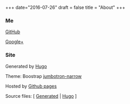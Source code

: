 +++
date="2016-07-26"
draft = false
title = "About"
+++

### Me
<a href="https://github.com/ricjac">GitHub</a>

<a href="https://plus.google.com/u/0/+richardpierre">Google+</a>

### Site
Generated by [Hugo](https://gohugo.io/)

Theme: Boostrap [jumbotron-narrow](http://getbootstrap.com/examples/jumbotron-narrow/)

Hosted by [Github pages](https://pages.github.com/)

Source files: [ [Generated](https://github.com/ricjac/ricjac.github.io) | [Hugo](https://github.com/ricjac/ricjac.github.io/tree/hugo) ]